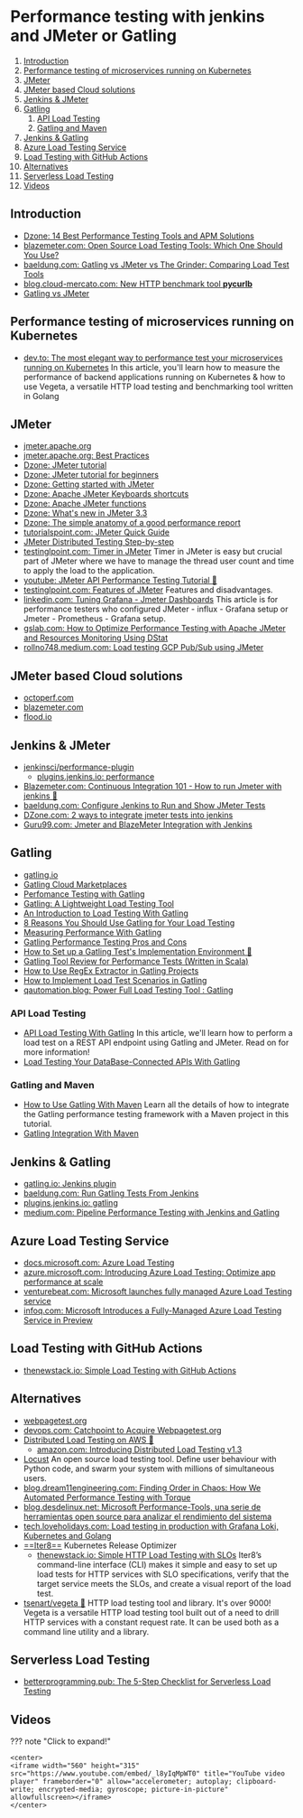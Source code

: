 # Performance testing with jenkins and JMeter or Gatling

1. [Introduction](#introduction)
2. [Performance testing of microservices running on Kubernetes](#performance-testing-of-microservices-running-on-kubernetes)
3. [JMeter](#jmeter)
4. [JMeter based Cloud solutions](#jmeter-based-cloud-solutions)
5. [Jenkins \& JMeter](#jenkins--jmeter)
6. [Gatling](#gatling)
    1. [API Load Testing](#api-load-testing)
    2. [Gatling and Maven](#gatling-and-maven)
7. [Jenkins \& Gatling](#jenkins--gatling)
8. [Azure Load Testing Service](#azure-load-testing-service)
9. [Load Testing with GitHub Actions](#load-testing-with-github-actions)
10. [Alternatives](#alternatives)
11. [Serverless Load Testing](#serverless-load-testing)
12. [Videos](#videos)

## Introduction

- [Dzone: 14 Best Performance Testing Tools and APM Solutions](https://dzone.com/articles/14-best-performance-testing-tools-and-apm-solution)
- [blazemeter.com: Open Source Load Testing Tools: Which One Should You Use?](https://www.blazemeter.com/blog/open-source-load-testing-tools-which-one-should-you-use)
- [baeldung.com: Gatling vs JMeter vs The Grinder: Comparing Load Test Tools](https://www.baeldung.com/gatling-jmeter-grinder-comparison)
- [blog.cloud-mercato.com: New HTTP benchmark tool **pycurlb**](https://blog.cloud-mercato.com/new-http-benchmark-tool-pycurlb/)
- [Gatling vs JMeter](https://dzone.com/articles/gatling-vs-jmeter)

## Performance testing of microservices running on Kubernetes

- [dev.to: The most elegant way to performance test your microservices running on Kubernetes](https://dev.to/ksingh7/the-most-elegant-way-to-performance-test-your-microservices-running-on-kubernetes-2mo2) In this article, you'll learn how to measure the performance of backend applications running on Kubernetes & how to use Vegeta, a versatile HTTP load testing and benchmarking tool written in Golang

## JMeter

- [jmeter.apache.org](https://jmeter.apache.org/)
- [jmeter.apache.org: Best Practices](https://jmeter.apache.org/usermanual/best-practices.html)
- [Dzone: JMeter tutorial](https://dzone.com/articles/jmeter-tutorial-1)
- [Dzone: JMeter tutorial for beginners](https://dzone.com/articles/jmeter-tutorial-for-beginners-jmeter-load-testing)
- [Dzone: Getting started with JMeter](https://dzone.com/articles/getting-started-with-jmeter-a-basic-tutorial)
- [Dzone: Apache JMeter Keyboards shortcuts](https://dzone.com/articles/apache-jmeter-keyboard-shortcuts)
- [Dzone: Apache JMeter functions](https://dzone.com/articles/apache-jmeter-functions-an-introduction)
- [Dzone: What's new in JMeter 3.3](https://dzone.com/articles/whats-new-in-jmeter-33)
- [Dzone: The simple anatomy of a good performance report](https://dzone.com/articles/the-simple-anatomy-of-a-good-performance-report)
- [tutorialspoint.com: JMeter Quick Guide](https://www.tutorialspoint.com/jmeter/pdf/jmeter_quick_guide.pdf)
- [JMeter Distributed Testing Step-by-step](https://venkatmatta.files.wordpress.com/2016/03/jmeter_distributed_testing_step_by_step.pdf)
- [testinglpoint.com: Timer in JMeter](https://www.testinglpoint.com/timer/) Timer in JMeter is easy but crucial part of JMeter where we have to manage the thread user count and time to apply the load to the application.
- [youtube: JMeter API Performance Testing Tutorial 🌟](https://www.youtube.com/watch?v=8r5LYzUIepo)
- [testinglpoint.com: Features of JMeter](https://www.testinglpoint.com/features-of-jmeter/) Features and disadvantages.
- [linkedin.com: Tuning Grafana - Jmeter Dashboards](https://www.linkedin.com/pulse/tuning-grafana-jmeter-dashboards-ezhil-arasu/) This article is for performance testers who configured JMeter - influx - Grafana setup or Jmeter - Prometheus - Grafana setup.
- [gslab.com: How to Optimize Performance Testing with Apache JMeter and Resources Monitoring Using DStat](https://www.gslab.com/blogs/performance-testing-with-Apache-JMeter)
- [rollno748.medium.com: Load testing GCP Pub/Sub using JMeter](https://rollno748.medium.com/load-testing-gcp-pub-sub-using-jmeter-9eff79440beb)

## JMeter based Cloud solutions

- [octoperf.com](https://octoperf.com/)
- [blazemeter.com](https://www.blazemeter.com/)
- [flood.io](https://flood.io/)

## Jenkins & JMeter

- [jenkinsci/performance-plugin](https://github.com/jenkinsci/performance-plugin)
    - [plugins.jenkins.io: performance](https://plugins.jenkins.io/performance/)
- [Blazemeter.com: Continuous Integration 101 - How to run Jmeter with jenkins 🌟](https://www.blazemeter.com/blog/continuous-integration-101-how-run-jmeter-jenkins)
- [baeldung.com: Configure Jenkins to Run and Show JMeter Tests](https://www.baeldung.com/jenkins-and-jmeter)
- [DZone.com: 2 ways to integrate jmeter tests into jenkins](https://dzone.com/articles/2-ways-to-integrate-jmeter-tests-into-jenkins)
- [Guru99.com: Jmeter and BlazeMeter Integration with Jenkins](https://www.guru99.com/jenkins-jmeter-blazemeter.html)

## Gatling

- [gatling.io](https://gatling.io/)
- [Gatling Cloud Marketplaces](https://gatling.io/gatling-frontline/cloud-marketplaces/)
- [Perfomance Testing with Gatling](https://dzone.com/articles/perfomance-testing-with-gatling)
- [Gatling: A Lightweight Load Testing Tool](https://dzone.com/articles/gatling-light-weight-load-testing-tool)
- [An Introduction to Load Testing With Gatling](https://dzone.com/articles/gatling-gun-is-now-a-prospecting-tool-for-testers)
- [8 Reasons You Should Use Gatling for Your Load Testing](https://dzone.com/articles/8-reasons-you-should-use-gatling-for-your-load-tes)
- [Measuring Performance With Gatling](https://dzone.com/articles/let-measure-performance-with-gatling)
- [Gatling Performance Testing Pros and Cons](https://dzone.com/articles/gatling-performance-testing-pros-and-cons)
- [How to Set up a Gatling Test's Implementation Environment 🌟](https://dzone.com/articles/how-to-set-up-a-gatling-tests-implementation-envir)
- [Gatling Tool Review for Performance Tests (Written in Scala)](https://dzone.com/articles/gatling-tool-review-for-performance-tests-written)
- [How to Use RegEx Extractor in Gatling Projects](https://dzone.com/articles/how-to-use-regex-extractor-in-gatling-projects)
- [How to Implement Load Test Scenarios in Gatling](https://dzone.com/articles/how-to-implement-load-test-scenarios-in-gatling)
- [qautomation.blog: Power Full Load Testing Tool : Gatling](https://qautomation.blog/2019/05/03/power-full-load-testing-tool-gatling/)

### API Load Testing

- [API Load Testing With Gatling](https://dzone.com/articles/api-load-testing-with-gatling) In this article, we'll learn how to perform a load test on a REST API endpoint using Gatling and JMeter. Read on for more information!
- [Load Testing Your DataBase-Connected APIs With Gatling](https://dzone.com/articles/load-testing-your-database-connected-apis-with-gat)

### Gatling and Maven

- [How to Use Gatling With Maven](https://dzone.com/articles/how-to-use-gatling-with-maven) Learn all the details of how to integrate the Gatling performance testing framework with a Maven project in this tutorial.
- [Gatling Integration With Maven](https://dzone.com/articles/gatling-integration-with-maven)

## Jenkins & Gatling

- [gatling.io: Jenkins plugin](https://gatling.io/docs/current/extensions/jenkins_plugin/)
- [baeldung.com: Run Gatling Tests From Jenkins](https://www.baeldung.com/jenkins-run-gatling-tests)
- [plugins.jenkins.io: gatling](https://plugins.jenkins.io/gatling/)
- [medium.com: Pipeline Performance Testing with Jenkins and Gatling](https://medium.com/thepeg/pipeline-performance-testing-with-jenkins-and-gatling-b7b762274680)

## Azure Load Testing Service

- [docs.microsoft.com: Azure Load Testing](https://docs.microsoft.com/azure/load-testing/)
- [azure.microsoft.com: Introducing Azure Load Testing: Optimize app performance at scale](https://azure.microsoft.com/en-us/blog/introducing-azure-load-testing-optimize-app-performance-at-scale/)
- [venturebeat.com: Microsoft launches fully managed Azure Load Testing service](https://venturebeat.com/2021/11/30/microsoft-launches-fully-managed-azure-load-testing-service/)
- [infoq.com: Microsoft Introduces a Fully-Managed Azure Load Testing Service in Preview](https://www.infoq.com/news/2021/12/azure-load-testing-preview/)

## Load Testing with GitHub Actions

- [thenewstack.io: Simple Load Testing with GitHub Actions](https://thenewstack.io/simple-load-testing-with-github-actions/)

## Alternatives

- [webpagetest.org](https://webpagetest.org/)
- [devops.com: Catchpoint to Acquire Webpagetest.org](https://devops.com/catchpoint-to-acquire-webpagetest-org/)
- [Distributed Load Testing on AWS 🌟](https://aws.amazon.com/solutions/implementations/distributed-load-testing-on-aws/)
    - [amazon.com: Introducing Distributed Load Testing v1.3](https://aws.amazon.com/about-aws/whats-new/2021/05/introducing-distributed-load-testing-v1-3/)
- [Locust](https://locust.io/) An open source load testing tool. Define user behaviour with Python code, and swarm your system with millions of simultaneous users.
- [blog.dream11engineering.com: Finding Order in Chaos: How We Automated Performance Testing with Torque](https://blog.dream11engineering.com/finding-order-in-chaos-how-we-automated-performance-testing-with-torque-6eb63706fcea)
- [blog.desdelinux.net: Microsoft Performance-Tools, una serie de herramientas open source para analizar el rendimiento del sistema](https://blog.desdelinux.net/microsoft-performance-tools-una-serie-de-herramientas-open-source-para-analizar-el-rendimiento-del-sistema/)
- [tech.loveholidays.com: Load testing in production with Grafana Loki, Kubernetes and Golang](https://tech.loveholidays.com/load-testing-in-production-with-grafana-loki-kubernetes-and-golang-1699554d2aa3)
- [==Iter8==](https://iter8.tools/) Kubernetes Release Optimizer
    - [thenewstack.io: Simple HTTP Load Testing with SLOs](https://thenewstack.io/simple-http-load-testing-with-slos/) Iter8’s command-line interface (CLI) makes it simple and easy to set up load tests for HTTP services with SLO specifications, verify that the target service meets the SLOs, and create a visual report of the load test.
- [tsenart/vegeta 🌟](https://github.com/tsenart/vegeta) HTTP load testing tool and library. It's over 9000! Vegeta is a versatile HTTP load testing tool built out of a need to drill HTTP services with a constant request rate. It can be used both as a command line utility and a library.

## Serverless Load Testing

- [betterprogramming.pub: The 5-Step Checklist for Serverless Load Testing](https://betterprogramming.pub/the-5-step-checklist-for-serverless-load-testing-346f4a60841d)

## Videos

??? note "Click to expand!"

	<center>
	<iframe width="560" height="315" src="https://www.youtube.com/embed/_l8yIqMpWT0" title="YouTube video player" frameborder="0" allow="accelerometer; autoplay; clipboard-write; encrypted-media; gyroscope; picture-in-picture" allowfullscreen></iframe>
	</center>